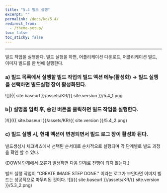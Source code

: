 ```yaml
---
title: "5.4 빌드 실행"
excerpt: ""
permalink: /docs/ko/5.4/
redirect_from:
  - /theme-setup/
toc: false
toc_sticky: false
---
```


---
빌드 작업을 실행한다. 빌드 실행을 하면, 어플리케이션 다운로드, 어플리케이션 빌드, 이미지 빌드를 한 번에 실행한다.

### a\) 빌드 목록에서 실행할 빌드 작업의 빌드 액션 메뉴\(활성화\) → 빌드 실행을 선택하면 빌드실행 창이 활성화된다.
![]({{ site.baseurl }}/assets/KR/{{ site.version }}/5.4_1.png

### b|) 설명을 입력 후, 승인 버튼을 클릭하면 빌드 작업을 실행한다.
)![]({{ site.baseurl }}/assets/KR/{{ site.version }}/5.4_2.png)

### c\) 빌드 실행 시, 현재 액션이 변경되면서 빌드 로그 창이 활성화 된다.

빌드생성시 체크박스에서 선택된 순서대로 순차적으로 실행되며 각 단계별로 빌드 과정을 확인 할 수 있다.

\(DOWN 단계에서 오류가 발생하면 다음 단계로 진행이 되지 않는다.\)

빌드 실행 작업이 "CREATE IMAGE STEP DONE." 이라는 로그가 보인다면 이미지 빌드는 성공적으로 마무리된 것이다.
![]({{ site.baseurl }}/assets/KR/{{ site.version }}/5.3_2.png)
